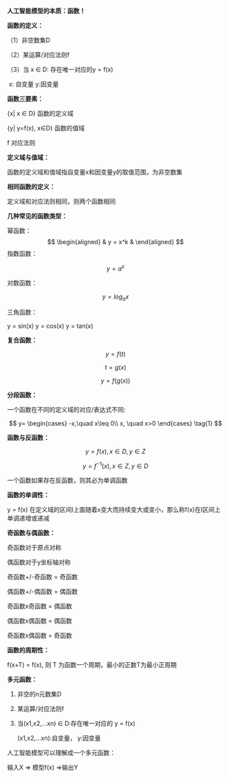 **人工智能模型的本质：函数！**



**函数的定义：**

（1）非空数集D

（2）某运算/对应法则f

（3）当 x ∈ D: 存在唯一对应的y = f(x)

​    x: 自变量    y:因变量



**函数三要素：**

{x| x ∈ D} 函数的定义域

{y| y=f(x), x∈D} 函数的值域

f 对应法则



**定义域与值域：**

函数的定义域和值域指自变量x和因变量y的取值范围，为非空数集



**相同函数的定义：**

定义域和对应法则相同，则两个函数相同



**几种常见的函数类型：**

幂函数：
$$
\begin{aligned}
& y = x^k  &
\end{aligned}
$$
指数函数：

   $$ y = a^x $$

对数函数：

   $$ y = log_{a} x $$

三角函数：

   y = sin(x)   y = cos(x)   y = tan(x) 



**复合函数：**

   $$ y = f(t) $$ 

   $$ t = g(x) $$

   $$ y = f(g(x)) $$



**分段函数：**

一个函数在不同的定义域的对应/表达式不同:


$$
y=
\begin{cases}
-x,\quad x\leq 0\\
x, \quad x>0
\end{cases}
\tag{1}
$$


**函数与反函数：**

$$y = f(x),  x∈ D, y ∈ Z $$

$$ y = f^{-1}(x)   , x ∈ Z,  y ∈ D $$

一个函数如果存在反函数，则其必为单调函数



**函数的单调性：**

 y = f(x) 在定义域的区间I上面随着x变大而持续变大或变小，那么称f(x)在I区间上单调递增或递减



**奇函数与偶函数：**

奇函数对于原点对称

偶函数对于y坐标轴对称

奇函数+/-奇函数 = 奇函数

偶函数+/-偶函数 = 偶函数

奇函数x奇函数 = 偶函数

偶函数x偶函数 = 偶函数

奇函数x偶函数 = 奇函数



**函数的周期性：**

f(x+T) = f(x), 则 T 为函数一个周期，最小的正数T为最小正周期



**多元函数：**

1. 非空的n元数集D

2. 某运算/对应法则f

3. 当(x1,x2,…xn) ∈ D:存在唯一对应的 y = f(x)

   (x1,x2,…xn):自变量，   y:因变量

   

人工智能模型可以理解成一个多元函数：

输入X => 模型f(x)  =>输出Y